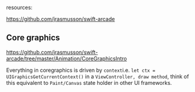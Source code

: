 resources:

https://github.com/jrasmusson/swift-arcade

## Core graphics

https://github.com/jrasmusson/swift-arcade/tree/master/Animation/CoreGraphicsIntro

Everything in coregraphics is driven by `context`i.e. `let ctx = UIGraphicsGetCurrentContext()` in a `ViewController, draw method`, think of this equivalent to `Paint/Canvas` state holder in other UI frameworks.


